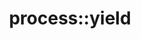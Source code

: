 ---
layout: method
title: process::yield
tags: [library]
full-name: process::yield
pure-name: await
declaration: T yield()
description: This method is called on an await-process whenever the `process_state_scheduled.first` is `process_state::yield` or a timeout was provided with the recent call to `state()` and that has elapsed.
entities:
  - kind: methods
    list:
      - name: process::yield
        pure-name: yield
        declaration: T yield()
        description: This method is called whenever the state has changed from await to yield or a timeout was provided with the recent call to `state()`.
  - kind: parameters
  - kind: result
    description: The result of the process.
---